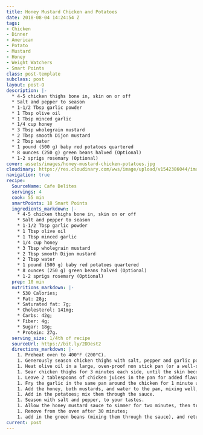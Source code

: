 ```yaml
---
title: Honey Mustard Chicken and Potatoes
date: 2018-08-04 14:24:54 Z
tags:
- Chicken
- Dinner
- American
- Potato
- Mustard
- Honey
- Weight Watchers
- Smart Points
class: post-template
subclass: post
layout: post-O
description: |-
  * 4-5 chicken thighs bone in, skin on or off
  * Salt and pepper to season
  * 1-1/2 Tbsp garlic powder
  * 1 Tbsp olive oil
  * 1 Tbsp minced garlic
  * 1/4 cup honey
  * 3 Tbsp wholegrain mustard
  * 2 Tbsp smooth Dijon mustard
  * 2 Tbsp water
  * 1 pound (500 g) baby red potatoes quartered
  * 8 ounces (250 g) green beans halved (Optional)
  * 1-2 sprigs rosemary (Optional)
cover: assets/images/honey-mustard-chicken-potatoes.jpg
cloudinary: https://res.cloudinary.com/wws/image/upload/v1542386044/images/honey-mustard-chicken-potatoes.jpg
navigation: true
recipe:
  SourceName: Cafe Delites
  servings: 4
  cook: 55 min
  smartPoints: 18 Smart Points
  ingredients_markdown: |-
    * 4-5 chicken thighs bone in, skin on or off
    * Salt and pepper to season
    * 1-1/2 Tbsp garlic powder
    * 1 Tbsp olive oil
    * 1 Tbsp minced garlic
    * 1/4 cup honey
    * 3 Tbsp wholegrain mustard
    * 2 Tbsp smooth Dijon mustard
    * 2 Tbsp water
    * 1 pound (500 g) baby red potatoes quartered
    * 8 ounces (250 g) green beans halved (Optional)
    * 1-2 sprigs rosemary (Optional)
  prep: 10 min
  nutritions_markdown: |-
    * 530 Calories;
    * Fat: 28g;
    * Saturated fat: 7g;
    * Cholesterol: 141mg;
    * Carbs: 42g;
    * Fiber: 4g;
    * Sugar: 18g;
    * Protein: 27g.
  serving_size: 1/4th of recipe
  sourceUrl: https://bit.ly/2DDest2
  directions_markdown: |-
    1. Preheat oven to 400°F (200°C).
    1. Generously season chicken thighs with salt, pepper and garlic powder.
    1. Heat olive oil in a large, oven-proof non stick pan (or a well-seasoned cast iron skillet) over medium-high heat.
    1. Sear chicken thighs for 3 minutes each side, until the skin becomes golden and crisp.
    1. Leave 2 tablespoons of chicken juices in the pan for added flavour, and drain any excess.
    1. Fry the garlic in the same pan around the chicken for 1 minute until fragrant.
    1. Add the honey, both mustards, and water to the pan, mixing well, and combine all around the chicken.
    1. Add in the potatoes; mix them through the sauce.
    1. Season with salt and pepper, to your tastes.
    1. Allow the honey mustard sauce to simmer for two minutes, then transfer to the hot oven and bake for 40-45 minutes, or until the chicken is completely cooked through to the bone and no linger pink in the middle.
    1. Remove from the oven after 30 minutes;
    1. add in the green beans (mixing them through the sauce), and return to the oven to bake for a further 15 minutes, or until the chicken is completely cooked through and no longer pink in the middle, and the potatoes are fork tender.
current: post
---
```


